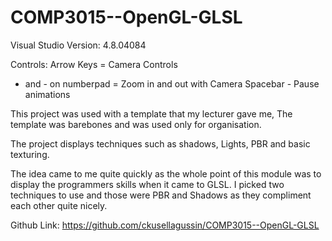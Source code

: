 # COMP3015--OpenGL-GLSL
Visual Studio Version: 4.8.04084

Controls: 
Arrow Keys = Camera Controls
+ and - on numberpad = Zoom in and out with Camera
Spacebar - Pause animations

This project was used with a template that my lecturer gave me, The template was barebones and was used only for organisation.

The project displays techniques such as shadows, Lights, PBR and basic texturing.

The idea came to me quite quickly as the whole point of this module was to display the programmers skills when it came to GLSL. I picked two techniques to use and those were
PBR and Shadows as they compliment each other quite nicely. 

Github Link: https://github.com/ckusellagussin/COMP3015--OpenGL-GLSL
